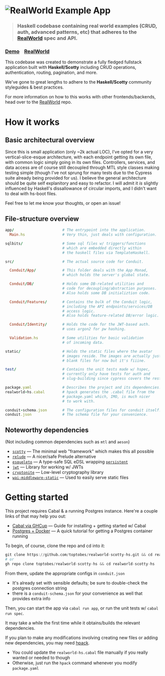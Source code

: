 # ![RealWorld Example App](logo.png)

> ### Haskell codebase containing real world examples (CRUD, auth, advanced patterns, etc) that adheres to the [RealWorld](https://github.com/gothinkster/realworld) spec and API.

### [Demo](https://demo.realworld.io/)&nbsp;&nbsp;&nbsp;&nbsp;[RealWorld](https://github.com/gothinkster/realworld)

This codebase was created to demonstrate a fully fledged fullstack application built with **Haskell/Scotty** including CRUD operations, authentication, routing, pagination, and more.

We've gone to great lengths to adhere to the **Haskell/Scotty** community styleguides & best practices.

For more information on how to this works with other frontends/backends, head over to the [RealWorld](https://github.com/gothinkster/realworld) repo.

# How it works

## Basic architectural overview
Since this is small application (only ~2k actual LOC), I've opted for a very vertical-slice-esque architecture, with each endpoint
getting its own file, with common logic simply going in its own files. Controllers, services, and data access are of course still
decoupled through MTL style classes making testing simple (though I've not sprung for many tests due to the Cypress suite already being
provided for us). I believe the general architecture should be quite self explanitory and easy to refactor. I will admit it *is* slightly 
influenced by Haskell's dissallowance of circular imports, and I didn't want to deal with hs-boot files.

Feel free to let me know your thoughts, or open an issue!

## File-structure overview
```ruby
app/                      # The entrypoint into the application.
  Main.hs                 # Very thin, just deals with configuration.

sqlbits/                  # Some sql files w/ triggers/functions
                          # which are embedded directly within
                          # the haskell files via TemplateHaskell.

src/                      # The actual source code for Conduit.

  Conduit/App/            # This folder deals with the App Monad,
                          # which holds the server's global state.

  Conduit/DB/             # Holds some DB-related utilities and
                          # code for decoupling/abstraction purposes.
                          # Also holds some DB initializtion code.

  Conduit/Features/       # Contains the bulk of the Conduit logic,
                          # including the API endpoints/services/DB
                          # access logic.
                          # Also holds feature-related DB/error logic.

  Conduit/Identity/       # Holds the code for the JWT-based auth.
                          # uses argon2 for pw hashing.

  Validation.hs           # Some utilities for basic validation
                          # of incoming data.

static/                   # Holds the static files where the avatar
                          # images reside. The images are actually just
                          # blank files for now but it's fiiine.

test/                     # Contains the unit tests made w/ hspec,
                          # currently only have tests for auth and
                          # slug-building since cypress covers the rest.

package.yaml              # Describes the project and its dependencies.
realworld-hs.cabal        # hpack generates the .cabal file from the
                          # package.yaml which, IMO, is much nicer
                          # to work with.

conduit-schema.json       # The configuration files for conduit itself. 
conduit.json              # The schema file for your convenience.
```

## Noteworthy dependencies
(Not including common dependencies such as `mtl` and `aeson`)
 - [`scotty`](https://github.com/scotty-web/scotty) — The minimal web "framework" which makes this all possible
 - [`relude`](https://github.com/kowainik/relude) — A nicer/safe Prelude alternative
 - [`esqueleto`](https://github.com/bitemyapp/esqueleto) — A type-safe SQL eDSL wrapping [`persistent`](https://www.yesodweb.com/book/persistent)
 - [`jwt`](https://hackage.haskell.org/package/jwt) — Library for working w/ JWTs
 - [`cryptonite`](https://hackage.haskell.org/package/cryptonite) — Low-level cryptography library
 - [`wai-middleware-static`](https://hackage.haskell.org/package/wai-middleware-static) — Used to easily serve static files

# Getting started

This project requires Cabal & a running Postgres instance. Here're a couple links of that may help you out:
 - [Cabal via GHCup](https://cabal.readthedocs.io/en/3.4/getting-started.html) — Guide for installing + getting started w/ Cabal
 - [Postgres + Docker](https://www.youtube.com/watch?v=G3gnMSyX-XM) — A quick tutorial for getting a Postgres container running

To begin, of course, clone the repo and cd into it:
```julia
git clone https://github.com/toptobes/realworld-scotty-hs.git && cd realworld-scotty-hs
# or
gh repo clone toptobes/realworld-scotty-hs && cd realworld-scotty-hs
```

From there, update the appropriate configs in `conduit.json`
 - It's already set with sensible defaults; be sure to double-check the postgres connection string
 - there is a `conduit-schema.json` for your convenience as well that provides extra info

Then, you can start the app via `cabal run app`, or run the unit tests w/ `cabal run spec`.

It may take a while the first time while it obtains/builds the relevant dependencies.

If you plan to make any modifications involving creating new files or adding new dependencies, you may need [hpack](https://github.com/sol/hpack).
 - You could update the `realworld-hs.cabal` file manually if you really wanted or needed to though
 - Otherwise, just run the `hpack` command whenever you modify `package.yaml`
